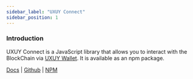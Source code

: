 ```yaml
---
sidebar_label: "UXUY Connect"
sidebar_position: 1
---
```


### Introduction

UXUY Connect is a JavaScript library that allows you to interact with the BlockChain via [UXUY Wallet](https://t.me/UXUYbot). It is available as an npm package.

[Docs](/docs/developers/dapp-telegram-quickstart.md) | [Github](https://github.com/uxuyprotocol)
| [NPM](https://npmjs.com/package/uxuy-connect)


